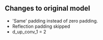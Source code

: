 ## Changes to original model

- 'Same' padding instead of zero padding.
- Reflection padding skipped
- d_up_conv_1 = 2